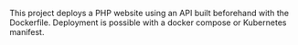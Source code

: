 This project deploys a PHP website using an API built beforehand with the Dockerfile.
Deployment is possible with a docker compose or Kubernetes manifest.
